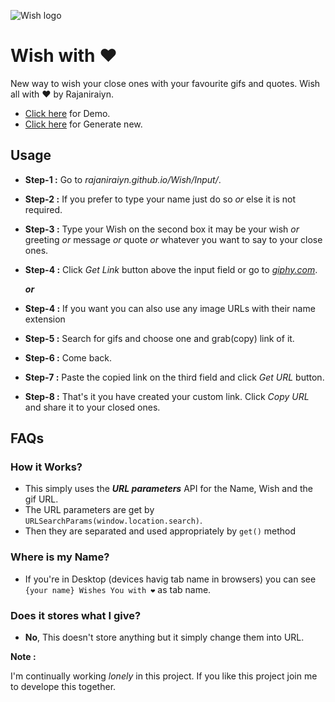 ![Wish logo](https://rajaniraiyn.github.io/Wish/res/logo.svg)

# Wish with ❤

New way to wish your close ones with your favourite gifs and quotes. Wish all with ❤ by Rajaniraiyn.

- [Click here](https://rajaniraiyn.github.io/Wish/?a=UmFqYW5pcmFpeW4&b=V2VsY29tZSB5b3UgYWxsIA&c=eFVQR0dETnNMdnFzQk9odVUw) for Demo.
- [Click here](https://rajaniraiyn.github.io/Wish.Input/) for Generate new.

## Usage

- **Step-1 :** Go to _rajaniraiyn.github.io/Wish/Input/_.
- **Step-2 :** If you prefer to type your name just do so _or_ else it is not required.
- **Step-3 :** Type your Wish on the second box it may be your wish
  _or_ greeting _or_ message _or_ quote _or_ whatever you want to say to your close ones.
- **Step-4 :** Click _Get Link_ button above the input field or go to [_giphy.com_](https://giphy.com/?utm_source=https://rajanirajin.gihub.io/Wish).

  _**or**_

- **Step-4 :** If you want you can also use any image URLs with their name extension
- **Step-5 :** Search for gifs and choose one and grab(copy) link of it.
- **Step-6 :** Come back.
- **Step-7 :** Paste the copied link on the third field and click _Get URL_ button.
- **Step-8 :** That's it you have created your custom link. Click _Copy URL_ and share it to your closed ones.

## FAQs

### How it Works?

- This simply uses the _**URL parameters**_ API for the Name, Wish and the gif URL.
- The URL parameters are get by `URLSearchParams(window.location.search)`.
- Then they are separated and used appropriately by `get()` method

### Where is my Name?

- If you're in Desktop (devices havig tab name in browsers) you can see `{your name} Wishes You with ❤` as tab name.

### Does it stores what I give?

- **No**, This doesn't store anything but it simply change them into URL.

**Note :**

I'm continually working *lonely* in this project. If you like this project join me to develope this together.
